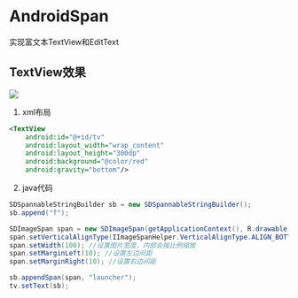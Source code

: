 
# AndroidSpan
实现富文本TextView和EditText

## TextView效果
![](http://thumbsnap.com/i/uKnMNBqU.gif?0718)<br>

1. xml布局
```xml
<TextView
    android:id="@+id/tv"
    android:layout_width="wrap_content"
    android:layout_height="300dp"
    android:background="@color/red"
    android:gravity="bottom"/>
```
2. java代码
```java
SDSpannableStringBuilder sb = new SDSpannableStringBuilder();
sb.append("f");

SDImageSpan span = new SDImageSpan(getApplicationContext(), R.drawable.face);
span.setVerticalAlignType(IImageSpanHelper.VerticalAlignType.ALIGN_BOTTOM); //设置对齐字体底部
span.setWidth(100); //设置图片宽度，内部会按比例缩放
span.setMarginLeft(10); //设置左边间距
span.setMarginRight(10); //设置右边间距

sb.appendSpan(span, "launcher");
tv.setText(sb);
```
